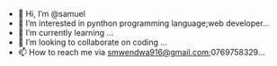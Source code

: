 - 👋 Hi, I’m @samuel
- 👀 I’m interested in pynthon programming language;web developer...
- 🌱 I’m currently learning ...
- 💞️ I’m looking to collaborate on coding ...
- 📫 How to reach me via smwendwa916@gmail.com;0769758329...

<!---
samuel/samuel is a ✨ special ✨ repository because its `README.md` (this file) appears on your GitHub profile.
You can click the Preview link to take a look at your changes.
--->
